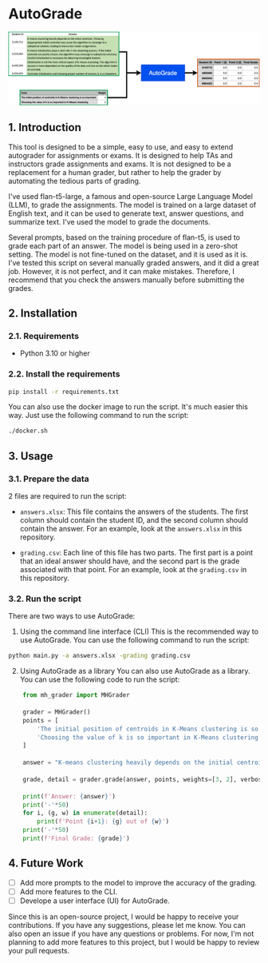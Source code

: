 #  AutoGrade

<img src="stuff/AutoGrade.png" width="1200">

## 1. Introduction
This tool is designed to be a simple, easy to use, and easy to extend autograder for assignments or exams. It is designed to help TAs and instructors grade assignments and exams. It is not designed to be a replacement for a human grader, but rather to help the grader by automating the tedious parts of grading. 

I've used flan-t5-large, a famous and open-source Large Language Model (LLM), to grade the assignments. The model is trained on a large dataset of English text, and it can be used to generate text, answer questions, and summarize text. I've used the model to grade the documents.

Several prompts, based on the training procedure of flan-t5, is used to grade each part of an answer. The model is being used in a zero-shot setting. The model is not fine-tuned on the dataset, and it is used as it is. I've tested this script on several manually graded answers, and it did a great job. However, it is not perfect, and it can make mistakes. Therefore, I recommend that you check the answers manually before submitting the grades.

## 2. Installation
### 2.1. Requirements
- Python 3.10 or higher

### 2.2. Install the requirements
```bash
pip install -r requirements.txt
```
You can also use the docker image to run the script. It's much easier this way. Just use the following command to run the script:
```bash
./docker.sh
```

## 3. Usage
### 3.1. Prepare the data
2 files are required to run the script:
- `answers.xlsx`: This file contains the answers of the students. The first column should contain the student ID, and the second column should contain the answer. For an example, look at the `answers.xlsx` in this repository.

- `grading.csv`: Each line of this file has two parts. The first part is a point that an ideal answer should have, and the second part is the grade associated with that point. For an example, look at the `grading.csv` in this repository.

### 3.2. Run the script
There are two ways to use AutoGrade:
1. Using the command line interface (CLI)
This is the recommended way to use AutoGrade. You can use the following command to run the script:
```bash
python main.py -a answers.xlsx -grading grading.csv
```

2. Using AutoGrade as a library
You can also use AutoGrade as a library. You can use the following code to run the script:
```python
    from mh_grader import MHGrader

    grader = MHGrader()
    points = [
        'The initial position of centroids in K-Means clustering is so important',
        'Choosing the value of k is so important in K-Means clustering',
    ]

    answer = "K-means clustering heavily depends on the initial centroids. Choosing inappropriate initial centroids may cause the algorithm to converge to a suboptimal solution, leading to inaccurate cluster assignments."

    grade, detail = grader.grade(answer, points, weights=[3, 2], verbose=False)

    print(f'Answer: {answer}')
    print('-'*50)
    for i, (g, w) in enumerate(detail):
        print(f'Point {i+1}: {g} out of {w}')
    print('-'*50)
    print(f'Final Grade: {grade}')
```

## 4. Future Work
- [ ] Add more prompts to the model to improve the accuracy of the grading.
- [ ] Add more features to the CLI.
- [ ] Develope a user interface (UI) for AutoGrade.

Since this is an open-source project, I would be happy to receive your contributions. If you have any suggestions, please let me know. You can also open an issue if you have any questions or problems. For now, I'm not planning to add more features to this project, but I would be happy to review your pull requests.






